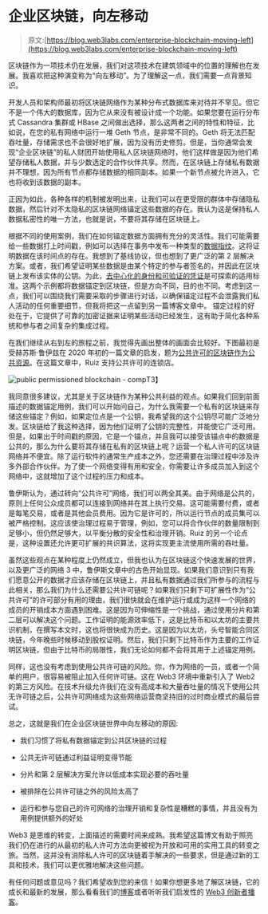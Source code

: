 # 企业区块链，向左移动

> 原文:[https://blog.web3labs.com/enterprise-blockchain-moving-left](https://blog.web3labs.com/enterprise-blockchain-moving-left)

区块链作为一项技术仍在发展，我们对这项技术在建筑领域中的位置的理解也在发展。我喜欢把这种演变称为“向左移动”。为了理解这一点，我们需要一点背景知识。

开发人员和架构师最初将区块链网络作为某种分布式数据库来对待并不罕见。但它不是一个伟大的数据库，因为它从来没有被设计成一个功能。如果您要在运行分布式 Cassandra 集群或 HBase 之间做出选择，那么这两者之间的特性和特征，比如说，在您的私有网络中运行一堆 Geth 节点，是非常不同的。Geth 将无法匹配吞吐量，存储需求也不会很好地扩展，因为没有历史修剪。但是，当你通常会发现“企业区块链”的私人财团开始使用私人区块链网络时，他们这样做是因为他们希望存储私人数据，并与少数选定的合作伙伴共享。然而，在区块链上存储私有数据并不理想，因为所有节点都存储数据的相同副本。如果一个新节点被允许进入，它也将收到该数据的副本。

正因为如此，各种各样的机制被发明出来，让我们可以在更受限的群体中存储隐私数据，然后针对不太隐私的区块链网络锚定这些数据的存在。我认为这是保持私人数据私密性的唯一方法，也就是说，不要将其存储在区块链上。

根据不同的使用案例，我们在如何锚定数据方面拥有充分的灵活性。我们可能需要给一些数据打上时间戳，例如可以选择在事务中发布一种类型的[数据指纹](https://blog.web3labs.com/digital-fingerprints)。这将证明数据在该时间点的存在。我想到了基线协议，但也想到了更广泛的第 2 层解决方案。或者，我们希望证明某些数据是由某个特定的参与者签名的，并因此在区块链上发布该实体的公钥。为此，[去中心化的身份和可验证的凭证](https://blog.web3labs.com/the-case-for-decentralised-identity)是可探索的适用标准。这两个示例都将数据锚定到区块链，但是方向不同，目的也不同。考虑到这一点，我们可以围绕我们需要采取的步骤进行对话，以确保锚定过程不会泄露我们私人活动的任何重要细节，但我将把这一点留到另一篇博客文章中。
锚定过程的好处在于，它提供了可靠的加密证据来证明某些活动已经发生，这有助于简化各种系统和参与者之间复杂的集成过程。

在我们继续从右到左的旅程之前，我觉得先画出整体的画面会比较好。下图最初是受赫苏斯·鲁伊兹在 2020 年初的一篇文章的启发，题为[公共许可的区块链作为公共资源](https://www.linkedin.com/pulse/public-permissioned-blockchains-common-pool-resources-jesus-ruiz/)。在这篇文章中，Ruiz 支持公共许可的连锁店。

![public permissioned blockchain - comp](../Images/b594e76c3ed6b30b5c9f48f091ca2ddb.png)T3】

我同意很多建议，尤其是关于区块链作为某种公共利益的观点。如果我们回到前面描述的数据锚定用例，我们可以开始问自己，为什么我需要一个私有的区块链来存储这些锚定？例如，如果定位点是一个公钥，我希望我的这个公钥尽可能广泛地分发。区块链给了我这种选择，因为他们证明了公钥的完整性，并能使它广泛可用。但是，如果出于时间戳的原因，它是一个锚点，并且我可以接受该锚点中的数据是公共的，那么为什么要将其存储在私有的区块链上呢？运营一个私人许可的区块链网络并不便宜。除了运行软件的通常生产成本之外，您还需要在治理过程中涉及许多外部合作伙伴。为了使一个网络变得有用和安全，你需要让许多成员加入到这个网络中，这就增加了这个过程的压力和成本。

鲁伊斯认为，通过转向“公共许可”网络，我们可以两全其美。由于网络是公共的，原则上任何公众成员都可以连接到网络并在其上执行交易。这可能需要付费，或者是每笔交易，或者是其他会员费用。因为它是许可的，所以运行节点的成员集可以被严格控制。这应该使治理过程易于管理，例如，您可以将合作伙伴的数量限制到足够小，但仍然足够大，以平衡分散的安全性和治理开销。Ruiz 的另一个论点是，这种设置还允许更可扩展的共识算法，这将实现更主流使用所需的吞吐量。

虽然这些观点在某种程度上仍然成立，但我也认为在区块链这个快速发展的世界，以及更广泛的网络 3 中，鲁伊斯文章中的古色开始显现。如果我们意识到只有我们愿意公开的数据才应该存储在区块链上，并且私有数据通过我们所参与的流程与此相关，那么我们为什么还需要公共许可链呢？如果我们只剩下可扩展性作为“公共许可”的许可部分有用的理由，我们很快就会在维护运行或成为这样一个网络的成员的开销成本方面遇到困难。这是因为可伸缩性是一个挑战，通过使用分片和第二层可以解决这个问题。工作证明的能源效率低下，这是比特币和以太坊的主要共识机制，在撰写本文时，这也将很快成为历史。这是因为以太坊，头号智能合同区块链，今年晚些时候移动到股权证明。然后，我们只剩下比特币作为主要的工作证明区块链，但由于比特币的局限性，我们无论如何都不会将其用于上述锚定用例。

同样，这也没有考虑到使用公共许可链的风险。你，作为网络的一员，或者一个简单的用户，很容易被阻止加入任何许可链。这在 Web3 环境中重新引入了 Web2 的第三方风险。在技术升级允许我们在没有高成本和大量吞吐量的情况下使用公共无许可链之后，公共许可网络成为这些网络运营商坚持旧的过时商业模式的最后尝试。

总之，这就是我们在企业区块链世界中向左移动的原因:

*   我们习惯了将私有数据锚定到公共区块链的过程

*   公共无许可链通过利益证明变得节能

*   分片和第 2 层解决方案允许以低成本实现必要的吞吐量

*   被排除在公共许可链之外的风险太高了

*   运行和参与您自己的许可网络的治理开销和复杂性是糟糕的事情，并且没有为用例提供额外的好处

Web3 是思维的转变，上面描述的需要时间来成熟。我希望这篇博文有助于照亮我们仍在进行的从最初的私人许可方法向更被视为开放和可用的实用工具的转变之旅。当然，这并没有消除私人许可的区块链着手解决的一些要求，但是通过新的工具和技术，我们可以更优雅地解决这些问题。

有任何问题或意见吗？我们希望收到您的来信！如果你想更多地了解区块链，它的成长和最新的发展，那么看看我们的[博客](https://blog.web3labs.com/)或者听听我们启发性的 [Web3 创新者播客](https://podcast.web3labs.com/)。